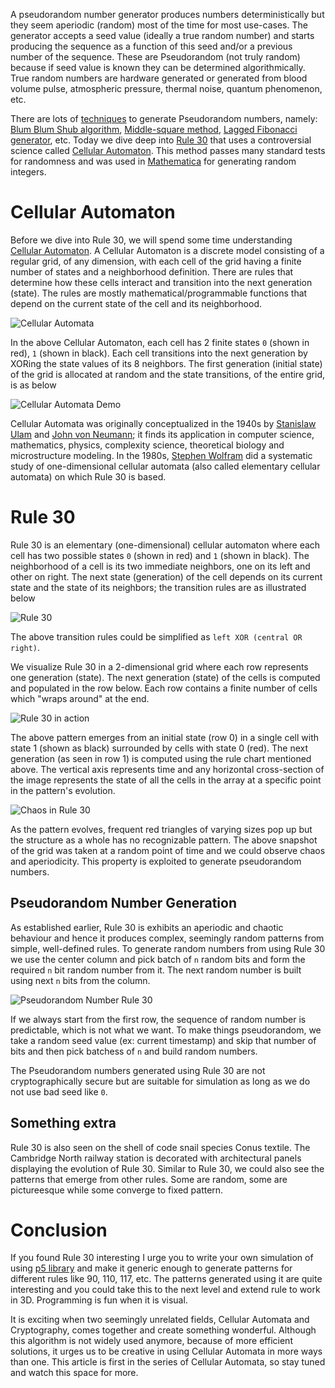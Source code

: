A pseudorandom number generator produces numbers deterministically but they seem aperiodic (random) most of the time for most use-cases. The generator accepts a seed value (ideally a true random number) and starts producing the sequence as a function of this seed and/or a previous number of the sequence. These are Pseudorandom (not truly random) because if seed value is known they can be determined algorithmically. True random numbers are hardware generated or generated from blood volume pulse, atmospheric pressure, thermal noise, quantum phenomenon, etc.

There are lots of [techniques](https://en.wikipedia.org/wiki/List_of_random_number_generators#Pseudorandom_number_generators_(PRNGs)) to generate Pseudorandom numbers, namely: [Blum Blum Shub algorithm](https://en.wikipedia.org/wiki/Blum_Blum_Shub), [Middle-square method](https://en.wikipedia.org/wiki/Middle-square_method), [Lagged Fibonacci generator](https://en.wikipedia.org/wiki/Lagged_Fibonacci_generator), etc. Today we dive deep into [Rule 30](https://en.wikipedia.org/wiki/Rule_30) that uses a controversial science called [Cellular Automaton](https://en.wikipedia.org/wiki/Cellular_automaton). This method passes many standard tests for randomness and was used in [Mathematica](https://www.wolfram.com/mathematica/online/) for generating random integers.

# Cellular Automaton
Before we dive into Rule 30, we will spend some time understanding [Cellular Automaton](https://en.wikipedia.org/wiki/Cellular_automaton). A Cellular Automaton is a discrete model consisting of a regular grid, of any dimension, with each cell of the grid having a finite number of states and a neighborhood definition. There are rules that determine how these cells interact and transition into the next generation (state). The rules are mostly mathematical/programmable functions that depend on the current state of the cell and its neighborhood.

![Cellular Automata](https://user-images.githubusercontent.com/4745789/74360178-9bcfe300-4dea-11ea-8c87-91005e89c881.png)

In the above Cellular Automaton, each cell has 2 finite states `0` (shown in red), `1` (shown in black). Each cell transitions into the next generation by XORing the state values of its 8 neighbors. The first generation (initial state) of the grid is allocated at random and the state transitions, of the entire grid, is as below

![Cellular Automata Demo](https://media.giphy.com/media/J27aUn6QIWZFnVWzEB/giphy.gif)

Cellular Automata was originally conceptualized in the 1940s by [Stanislaw Ulam](https://en.wikipedia.org/wiki/Stanislaw_Ulam) and [John von Neumann](https://en.wikipedia.org/wiki/John_von_Neumann); it finds its application in computer science, mathematics, physics, complexity science, theoretical biology and microstructure modeling. In the 1980s, [Stephen Wolfram](https://en.wikipedia.org/wiki/Stephen_Wolfram) did a systematic study of one-dimensional cellular automata (also called elementary cellular automata) on which Rule 30 is based.

# Rule 30
Rule 30 is an elementary (one-dimensional) cellular automaton where each cell has two possible states `0` (shown in red) and `1` (shown in black). The neighborhood of a cell is its two immediate neighbors, one on its left and other on right. The next state (generation) of the cell depends on its current state and the state of its neighbors; the transition rules are as illustrated below

![Rule 30](https://user-images.githubusercontent.com/4745789/74396927-78805480-4e39-11ea-8349-b6774d05a600.png)

The above transition rules could be simplified as `left XOR (central OR right)`.

We visualize Rule 30 in a 2-dimensional grid where each row represents one generation (state). The next generation (state) of the cells is computed and populated in the row below. Each row contains a finite number of cells which "wraps around" at the end.

![Rule 30 in action](https://media.giphy.com/media/d9YuURGwsOD8qVt8uE/giphy.gif)

The above pattern emerges from an initial state (row 0) in a single cell with state 1 (shown as black) surrounded by cells with state 0 (red). The next generation (as seen in row 1) is computed using the rule chart mentioned above. The vertical axis represents time and any horizontal cross-section of the image represents the state of all the cells in the array at a specific point in the pattern's evolution.

![Chaos in Rule 30](https://user-images.githubusercontent.com/4745789/74433188-f1a59900-4e85-11ea-970d-c60af22568ea.png)

As the pattern evolves, frequent red triangles of varying sizes pop up but the structure as a whole has no recognizable pattern. The above snapshot of the grid was taken at a random point of time and we could observe chaos and aperiodicity. This property is exploited to generate pseudorandom numbers.

## Pseudorandom Number Generation
As established earlier, Rule 30 is exhibits an aperiodic and chaotic behaviour and hence it produces complex, seemingly random patterns from simple, well-defined rules. To generate random numbers from using Rule 30 we use the center column and pick batch of `n` random bits and form the required `n` bit random number from it. The next random number is built using next `n` bits from the column.

![Pseudorandom Number Rule 30](https://user-images.githubusercontent.com/4745789/74435575-c2455b00-4e8a-11ea-835b-ca5f722dae9e.png)

If we always start from the first row, the sequence of random number is predictable, which is not what we want. To make things pseudorandom, we take a random seed value (ex: current timestamp) and skip that number of bits and then pick batchess of `n` and build random numbers.

The Pseudorandom numbers generated using Rule 30 are not cryptographically secure but are suitable for simulation as long as we do not use bad seed like `0`.

## Something extra

Rule 30 is also seen on the shell of code snail species Conus textile. The Cambridge North railway station is decorated with architectural panels displaying the evolution of Rule 30. Similar to Rule 30, we could also see the patterns that emerge from other rules. Some are random, some are pictureesque while some converge to fixed pattern.

# Conclusion
If you found Rule 30 interesting I urge you to write your own simulation of using [p5 library](https://p5js.org/) and make it generic enough to generate patterns for different rules like 90, 110, 117, etc. The patterns generated using it are quite interesting and you could take this to the next level and extend rule to work in 3D. Programming is fun when it is visual.

It is exciting when two seemingly unrelated fields, Cellular Automata and Cryptography, comes together and create something wonderful. Although this algorithm is not widely used anymore, because of more efficient solutions, it urges us to be creative in using Cellular Automata in more ways than one. This article is first in the series of Cellular Automata, so stay tuned and watch this space for more.
